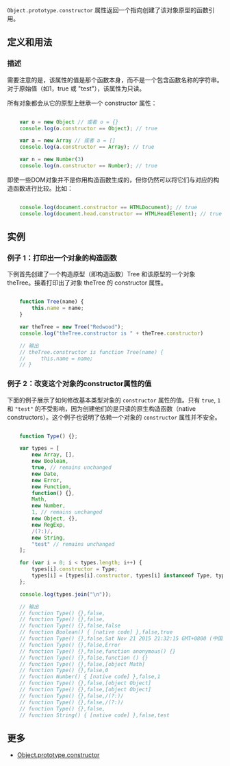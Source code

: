 `Object.prototype.constructor` 属性返回一个指向创建了该对象原型的函数引用。

## 定义和用法

### 描述

需要注意的是，该属性的值是那个函数本身，而不是一个包含函数名称的字符串。对于原始值（如1，true 或 "test"），该属性为只读。

所有对象都会从它的原型上继承一个 constructor 属性：

``` javascript

    var o = new Object // 或者 o = {}
    console.log(o.constructor == Object); // true

    var a = new Array // 或者 a = []
    console.log(a.constructor == Array); // true

    var n = new Number(3)
    console.log(n.constructor == Number); // true

```

即使一些DOM对象并不是你用构造函数生成的，但你仍然可以将它们与对应的构造函数进行比较。比如：

``` javascript

    console.log(document.constructor == HTMLDocument); // true
    console.log(document.head.constructor == HTMLHeadElement); // true

```

## 实例

### 例子 1：打印出一个对象的构造函数

下例首先创建了一个构造原型（即构造函数）Tree 和该原型的一个对象 theTree。接着打印出了对象 theTree 的 constructor 属性。

``` javascript

    function Tree(name) {
        this.name = name;
    }

    var theTree = new Tree("Redwood");
    console.log("theTree.constructor is " + theTree.constructor)

    // 输出
    // theTree.constructor is function Tree(name) {
    //     this.name = name;
    // }

```

### 例子 2：改变这个对象的constructor属性的值

下面的例子展示了如何修改基本类型对象的 `constructor` 属性的值。只有 `true`, `1` 和 `"test"` 的不受影响，因为创建他们的是只读的原生构造函数（native constructors）。这个例子也说明了依赖一个对象的 `constructor` 属性并不安全。

``` javascript

    function Type() {};

    var types = [
        new Array, [],
        new Boolean,
        true, // remains unchanged
        new Date,
        new Error,
        new Function,
        function() {},
        Math,
        new Number,
        1, // remains unchanged
        new Object, {},
        new RegExp,
        /(?:)/,
        new String,
        "test" // remains unchanged
    ];

    for (var i = 0; i < types.length; i++) {
        types[i].constructor = Type;
        types[i] = [types[i].constructor, types[i] instanceof Type, types[i].toString()];
    };

    console.log(types.join("\n"));

    // 输出
    // function Type() {},false,
    // function Type() {},false,
    // function Type() {},false,false
    // function Boolean() { [native code] },false,true
    // function Type() {},false,Sat Nov 21 2015 21:32:15 GMT+0800 (中国标准时间)
    // function Type() {},false,Error
    // function Type() {},false,function anonymous() {}
    // function Type() {},false,function () {}
    // function Type() {},false,[object Math]
    // function Type() {},false,0
    // function Number() { [native code] },false,1
    // function Type() {},false,[object Object]
    // function Type() {},false,[object Object]
    // function Type() {},false,/(?:)/
    // function Type() {},false,/(?:)/
    // function Type() {},false,
    // function String() { [native code] },false,test

```

## 更多

*   [Object.prototype.constructor](https://developer.mozilla.org/zh-CN/docs/Web/JavaScript/Reference/Global_Objects/Object/prototype)